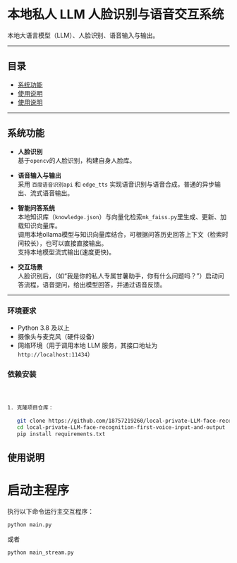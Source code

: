 # 本地私人 LLM 人脸识别与语音交互系统

本地大语言模型（LLM）、人脸识别、语音输入与输出。

---

## 目录

- [系统功能](#系统功能)
- [使用说明](#使用说明)
- [使用说明](#使用说明)

---

## 系统功能

- **人脸识别**  
  基于`opencv`的人脸识别，构建自身人脸库。

- **语音输入与输出**  
  采用 `百度语音识别api` 和 `edge_tts` 实现语音识别与语音合成，普通的异步输出、流式语音输出。

- **智能问答系统**  
  本地知识库（`knowledge.json`）与向量化检索`mk_faiss.py`里生成、更新、加载知识向量库。
  <br>调用本地ollama模型与知识向量库结合，可根据问答历史回答上下文（检索时间较长），也可以直接直接输出。
  <br>支持本地模型流式输出(速度更快)。

- **交互场景**  
  人脸识别后，（如“我是你的私人专属甘薯助手，你有什么问题吗？”）启动问答流程，语音提问，给出模型回答，并通过语音反馈。

---



### 环境要求

- Python 3.8 及以上
- 摄像头与麦克风（硬件设备）
- 网络环境（用于调用本地 LLM 服务，其接口地址为 `http://localhost:11434`）

### 依赖安装
```bash



1. 克隆项目仓库：
   
   git clone https://github.com/18757219260/local-private-LLM-face-recognition-first-voice-input-and-output.git
   cd local-private-LLM-face-recognition-first-voice-input-and-output
   pip install requirements.txt
```
## 使用说明
# 启动主程序

执行以下命令运行主交互程序：
```bash
python main.py
```
或者
```bash
python main_stream.py
```

